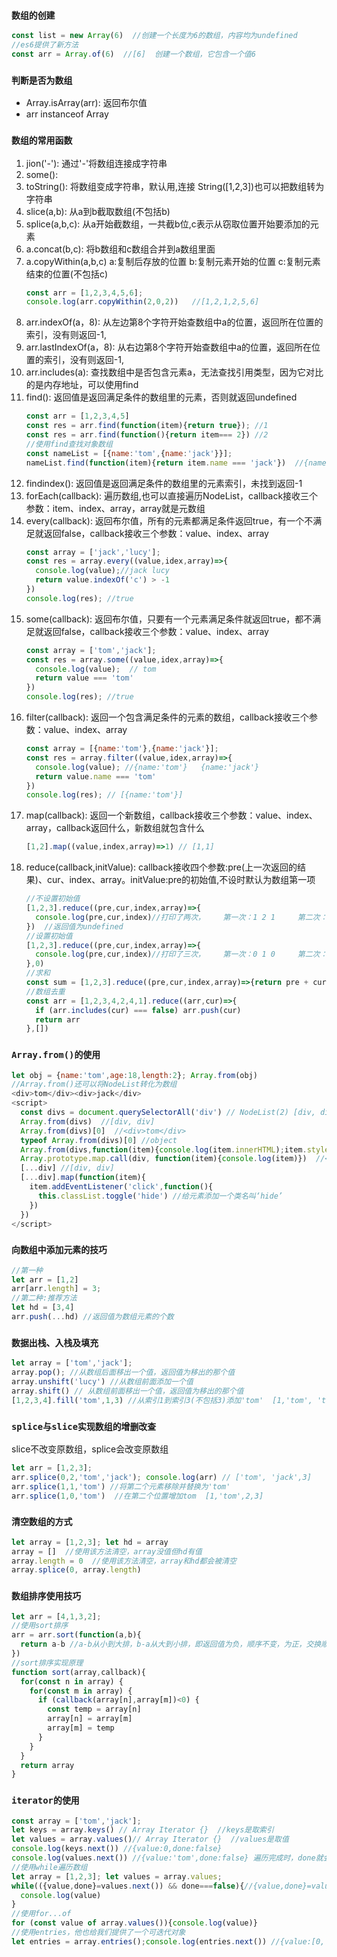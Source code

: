 ### `数组的创建`
```js
const list = new Array(6)  //创建一个长度为6的数组，内容均为undefined
//es6提供了新方法
const arr = Array.of(6)  //[6]  创建一个数组，它包含一个值6
```
### `判断是否为数组`
* Array.isArray(arr): 返回布尔值
* arr instanceof Array

### `数组的常用函数`
1. jion('-'): 通过'-'将数组连接成字符串 
2. some():
3. toString(): 将数组变成字符串，默认用,连接  String([1,2,3])也可以把数组转为字符串
4. slice(a,b): 从a到b截取数组(不包括b)
5. splice(a,b,c): 从a开始截数组，一共截b位,c表示从窃取位置开始要添加的元素
6. a.concat(b,c): 将b数组和c数组合并到a数组里面
7. a.copyWithin(a,b,c) a:复制后存放的位置 b:复制元素开始的位置 c:复制元素结束的位置(不包括c)
    ```js
    const arr = [1,2,3,4,5,6];
    console.log(arr.copyWithin(2,0,2))   //[1,2,1,2,5,6]
    ```
8. arr.indexOf(a，8): 从左边第8个字符开始查数组中a的位置，返回所在位置的索引，没有则返回-1,
9. arr.lastIndexOf(a，8): 从右边第8个字符开始查数组中a的位置，返回所在位置的索引，没有则返回-1,
10. arr.includes(a): 查找数组中是否包含元素a，无法查找引用类型，因为它对比的是内存地址，可以使用find
11. find(): 返回值是返回满足条件的数组里的元素，否则就返回undefined
    ```js
    const arr = [1,2,3,4,5]
    const res = arr.find(function(item){return true}); //1
    const res = arr.find(function(){return item=== 2}) //2 
    //使用find查找对象数组
    const nameList = [{name:'tom',{name:'jack'}}];
    nameList.find(function(item){return item.name === 'jack'})  //{name:'jack'}
    ```
12. findindex(): 返回值是返回满足条件的数组里的元素索引，未找到返回-1
13. forEach(callback): 遍历数组,也可以直接遍历NodeList，callback接收三个参数：item、index、array，array就是元数组
14. every(callback): 返回布尔值，所有的元素都满足条件返回true，有一个不满足就返回false，callback接收三个参数：value、index、array
    ```js
    const array = ['jack','lucy']; 
    const res = array.every((value,idex,array)=>{
      console.log(value);//jack lucy
      return value.indexOf('c') > -1 
    })
    console.log(res); //true
    ```
15. some(callback): 返回布尔值，只要有一个元素满足条件就返回true，都不满足就返回false，callback接收三个参数：value、index、array
    ```js
    const array = ['tom','jack']; 
    const res = array.some((value,idex,array)=>{
      console.log(value);  // tom 
      return value === 'tom'
    })
    console.log(res); //true
    ```
16. filter(callback): 返回一个包含满足条件的元素的数组，callback接收三个参数：value、index、array
    ```js
    const array = [{name:'tom'},{name:'jack'}]; 
    const res = array.filter((value,idex,array)=>{
      console.log(value); //{name:'tom'}   {name:'jack'}
      return value.name === 'tom' 
    })
    console.log(res); // [{name:'tom'}]
    ```
17. map(callback): 返回一个新数组，callback接收三个参数：value、index、array，callback返回什么，新数组就包含什么
    ```js
    [1,2].map((value,index,array)=>1) // [1,1]
    ```
18. reduce(callback,initValue): callback接收四个参数:pre(上一次返回的结果)、cur、index、array。initValue:pre的初始值,不设时默认为数组第一项
    ```js
    //不设置初始值
    [1,2,3].reduce((pre,cur,index,array)=>{
      console.log(pre,cur,index)//打印了两次，    第一次：1 2 1     第二次：undefined 3 2
    })  //返回值为undefined
    //设置初始值
    [1,2,3].reduce((pre,cur,index,array)=>{
      console.log(pre,cur,index)//打印了三次，    第一次：0 1 0     第二次：undefined 2 1     第三次：undefined 3 2
    },0)
    //求和
    const sum = [1,2,3].reduce((pre,cur,index,array)=>{return pre + cur},0)  //6
    //数组去重
    const arr = [1,2,3,4,2,4,1].reduce((arr,cur)=>{
      if (arr.includes(cur) === false) arr.push(cur)
      return arr
    },[])
    ```
    
### `Array.from()的使用`
```js
let obj = {name:'tom',age:18,length:2}; Array.from(obj)
//Array.from()还可以将NodeList转化为数组
<div>tom</div><div>jack</div>
<script>
  const divs = document.querySelectorAll('div') // NodeList(2) [div, div]
  Array.from(divs)  //[div, div] 
  Array.from(divs)[0]  //<div>tom</div>
  typeof Array.from(divs)[0] //object
  Array.from(divs,function(item){console.log(item.innerHTML);item.style.background = 'red'})  //tom  jack
  Array.prototype.map.call(div, function(item){console.log(item)})  //<div>tom</div><div>jack</div>
  [...div] //[div, div]
  [...div].map(function(item){
    item.addEventListener('click',function(){
      this.classList.toggle('hide') //给元素添加一个类名叫‘hide’
    })
  })
</script>
```
### `向数组中添加元素的技巧`
```js
//第一种
let arr = [1,2]
arr[arr.length] = 3;
//第二种:推荐方法
let hd = [3,4]
arr.push(...hd) //返回值为数组元素的个数
```
### `数据出栈、入栈及填充`
```js
let array = ['tom','jack'];
array.pop(); //从数组后面移出一个值，返回值为移出的那个值
array.unshift('lucy') //从数组前面添加一个值
array.shift() // 从数组前面移出一个值，返回值为移出的那个值
[1,2,3,4].fill('tom',1,3) //从索引1到索引3(不包括3)添加'tom'  [1,'tom', 'tom', 4]
```
### `splice与slice实现数组的增删改查`
slice不改变原数组，splice会改变原数组
```js
let arr = [1,2,3]; 
arr.splice(0,2,'tom','jack'); console.log(arr) // ['tom', 'jack',3]
arr.splice(1,1,'tom') //将第二个元素移除并替换为'tom'
arr.splice(1,0,'tom')  //在第二个位置增加tom  [1,'tom',2,3]
```
### `清空数组的方式`
```js
let array = [1,2,3]; let hd = array
array = []  //使用该方法清空，array没值但hd有值
array.length = 0  //使用该方法清空，array和hd都会被清空
array.splice(0, array.length)
```

### `数组排序使用技巧`
```js
let arr = [4,1,3,2];
//使用sort排序
arr = arr.sort(function(a,b){ 
  return a-b //a-b从小到大排，b-a从大到小排，即返回值为负，顺序不变，为正，交换顺序
})
//sort排序实现原理
function sort(array,callback){
  for(const n in array) {
    for(const m in array) {
      if (callback(array[n],array[m])<0) {
        const temp = array[n]
        array[n] = array[m]
        array[m] = temp
      }
    }
  }
  return array
}
```
### `iterator的使用`
```js
const array = ['tom','jack']; 
let keys = array.keys() // Array Iterator {}  //keys是取索引
let values = array.values()// Array Iterator {}  //values是取值
console.log(keys.next()) //{value:0,done:false}
console.log(values.next()) //{value:'tom',done:false} 遍历完成时，done就会变成true
//使用while遍历数组
let array = [1,2,3]; let values = array.values;
while(({value,done}=values.next()) && done===false){//{value,done}=values.next()加括号是为了让它先执行，否则会报done没有定义的错
  console.log(value)
}
//使用for...of
for (const value of array.values()){console.log(value)}
//使用entries，他也给我们提供了一个可迭代对象
let entries = array.entries();console.log(entries.next()) //{value:[0,'tom'],done:false}

```

